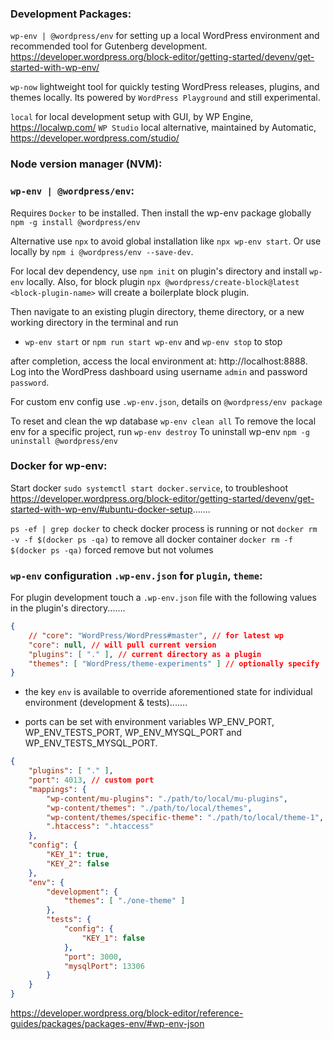 ### Development Packages:
`wp-env | @wordpress/env` for setting up a local WordPress environment and recommended tool for Gutenberg development. https://developer.wordpress.org/block-editor/getting-started/devenv/get-started-with-wp-env/

`wp-now` lightweight tool for quickly testing WordPress releases, plugins, and themes locally. Its powered by `WordPress Playground` and still experimental.

`local` for local development setup with GUI, by WP Engine, https://localwp.com/
`WP Studio` local alternative, maintained by Automatic, https://developer.wordpress.com/studio/

### Node version manager (NVM):

### `wp-env | @wordpress/env`:
Requires `Docker` to be installed. Then install the wp-env package globally `npm -g install @wordpress/env`

Alternative use `npx` to avoid global installation like `npx wp-env start`. Or use locally by `npm i @wordpress/env --save-dev`.

For local dev dependency, use `npm init` on plugin's directory and install `wp-env` locally.
Also, for block plugin `npx @wordpress/create-block@latest <block-plugin-name>` will create a boilerplate block plugin.

Then navigate to an existing plugin directory, theme directory, or a new working directory in the terminal and run
- `wp-env start` or `npm run start wp-env` and `wp-env stop` to stop

after completion, access the local environment at: http://localhost:8888. Log into the WordPress dashboard using username `admin` and password `password`.

For custom env config use `.wp-env.json`, details on `@wordpress/env package`

To reset and clean the wp database `wp-env clean all`
To remove the local env for a specific project, run `wp-env destroy`
To uninstall wp-env `npm -g uninstall @wordpress/env`

### Docker for wp-env:
Start docker `sudo systemctl start docker.service`, to troubleshoot https://developer.wordpress.org/block-editor/getting-started/devenv/get-started-with-wp-env/#ubuntu-docker-setup.......

`ps -ef | grep docker` to check docker process is running or not
`docker rm -v -f $(docker ps -qa)` to remove all docker container
`docker rm -f $(docker ps -qa)` forced remove but not volumes


### `wp-env` configuration `.wp-env.json` for `plugin`, `theme`:
For plugin development touch a `.wp-env.json` file with the following values in the plugin's directory.......
```json
{
    // "core": "WordPress/WordPress#master", // for latest wp
    "core": null, // will pull current version
    "plugins": [ "." ], // current directory as a plugin
    "themes": [ "WordPress/theme-experiments" ] // optionally specify
}
```

- the key `env` is available to override aforementioned state for individual environment (development & tests).......

- ports can be set with environment variables WP_ENV_PORT, WP_ENV_TESTS_PORT, WP_ENV_MYSQL_PORT and WP_ENV_TESTS_MYSQL_PORT.

```json
{
    "plugins": [ "." ],
    "port": 4013, // custom port
    "mappings": {
        "wp-content/mu-plugins": "./path/to/local/mu-plugins",
        "wp-content/themes": "./path/to/local/themes",
        "wp-content/themes/specific-theme": "./path/to/local/theme-1",
        ".htaccess": ".htaccess"
    },
    "config": {
        "KEY_1": true,
        "KEY_2": false
    },
    "env": {
        "development": {
            "themes": [ "./one-theme" ]
        },
        "tests": {
            "config": {
                "KEY_1": false
            },
            "port": 3000,
            "mysqlPort": 13306
        }
    }
}
```

https://developer.wordpress.org/block-editor/reference-guides/packages/packages-env/#wp-env-json